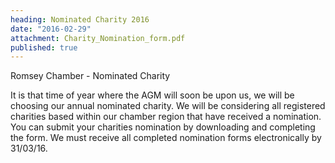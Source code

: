 ```yaml
---
heading: Nominated Charity 2016
date: "2016-02-29"
attachment: Charity_Nomination_form.pdf
published: true
---
```





Romsey Chamber - Nominated Charity

It is that time of year where the AGM will soon be upon us, we will be choosing our annual nominated charity. We will be considering all registered charities based within our chamber region that have received a nomination. You can submit your charities nomination by downloading and completing the form. We must receive all completed nomination forms electronically by 31/03/16.
